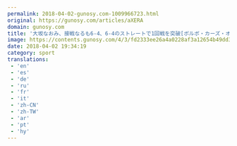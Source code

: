 ```yaml
---
permalink: 2018-04-02-gunosy.com-1009966723.html
original: https://gunosy.com/articles/aXERA
domain: gunosy.com
title: '大坂なおみ、接戦なるも6-4、6-4のストレートで1回戦を突破[ボルボ・カーズ・オープン]（The Tennis Daily） - グノシー'
image: https://contents.gunosy.com/4/3/fd2333ee26a4a0228af3a12654b49dd3_content.jpg
date: 2018-04-02 19:34:19
category: sport
translations: 
 - 'en'
 - 'es'
 - 'de'
 - 'ru'
 - 'fr'
 - 'it'
 - 'zh-CN'
 - 'zh-TW'
 - 'ar'
 - 'pt'
 - 'hy'
---
```


